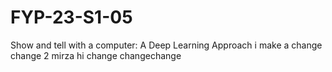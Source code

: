 # FYP-23-S1-05
Show and tell with a computer: A Deep Learning Approach
i make a change
change 2 mirza hi 
change
changechange